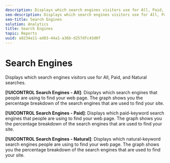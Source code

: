 ```yaml
---
description: Displays which search engines visitors use for All, Paid, and Natural searches.
seo-description: Displays which search engines visitors use for All, Paid, and Natural searches.
seo-title: Search Engines
solution: Analytics
title: Search Engines
topic: Reports
uuid: a8234a11-ad83-44a1-a36b-d257dfc43d0f
---
```


# Search Engines

Displays which search engines visitors use for All, Paid, and Natural searches.

 **[!UICONTROL Search Engines - All]**: Displays which search engines that people are using to find your web page. The graph shows you the percentage breakdown of the search engines that are used to find your site.

**[!UICONTROL Search Engines - Paid]**: Displays which paid-keyword search engines that people are using to find your web page. The graph shows you the percentage breakdown of the search engines that are used to find your site.

**[!UICONTROL Search Engines - Natural]**: Displays which natural-keyword search engines people are using to find your web page. The graph shows you the percentage breakdown of the search engines that are used to find your site.
